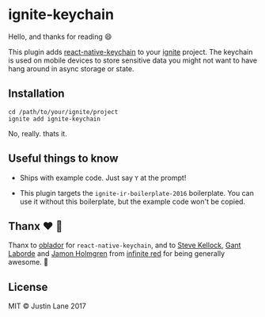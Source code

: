 # ignite-keychain

Hello, and thanks for reading :smile:

This plugin adds [react-native-keychain](https://github.com/oblador/react-native-keychain) to your [ignite](https://github.com/infinitered/ignite) project. The keychain is used on mobile devices to store sensitive data you might not want to have hang around in async storage or state.

## Installation

```
cd /path/to/your/ignite/project
ignite add ignite-keychain
```

No, really. thats it.

## Useful things to know

* Ships with example code. Just say `Y` at the prompt!

* This plugin targets the `ignite-ir-boilerplate-2016` boilerplate. You can use it without this boilerplate, but the example code won't be copied.

## Thanx :heart: :clap:
Thanx to [oblador](https://github.com/oblador/) for `react-native-keychain`, and to [Steve Kellock](https://github.com/skellock/), [Gant Laborde](https:/github.com/gantman) and [Jamon Holmgren](https://github.com/jamonholmgren) from [infinite red](https://infinite.red/) for being generally awesome. :tada:

## License
MIT © Justin Lane 2017
